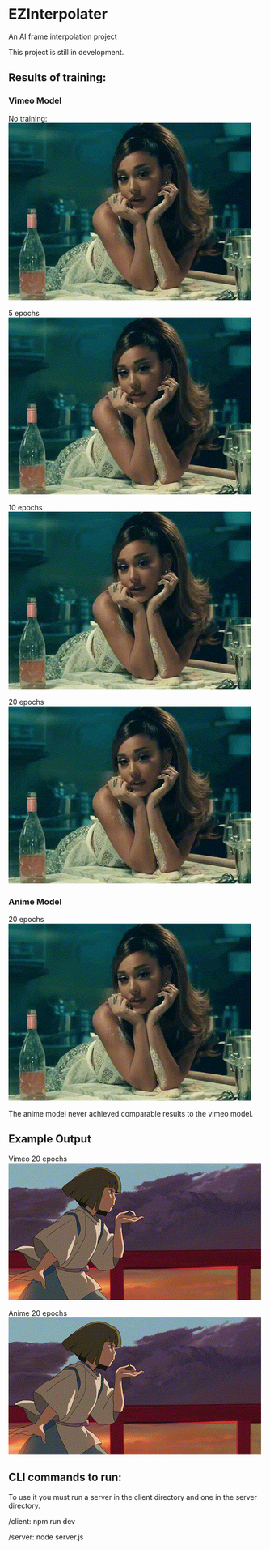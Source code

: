 # EZInterpolater
An AI frame interpolation project

This project is still in development.

## Results of training:

### Vimeo Model

No training:
![Server](./server/noTraining.gif)

5 epochs
![Server](./server/vimeo5.gif)

10 epochs
![Server](./server/vimeo10.gif)

20 epochs
![Server](./server/vimeo20.gif)

### Anime Model
20 epochs
![Server](./server/anime20.gif)

The anime model never achieved comparable results to the vimeo model.

## Example Output

Vimeo 20 epochs
![Server](./server/vimeoGhibli20.gif)

Anime 20 epochs
![Server](./server/animeGhibli20.gif)

## CLI commands to run:

To use it you must run a server in the client directory and one in the server directory.

/client: npm run dev

/server: node server.js
